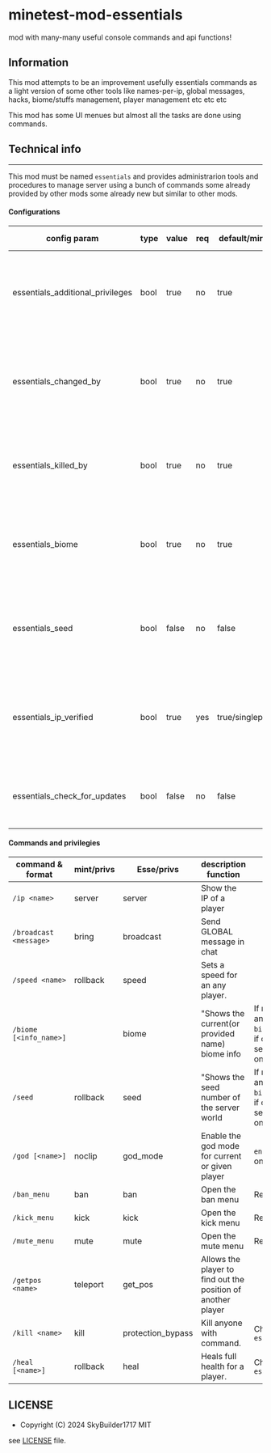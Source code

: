 minetest-mod-essentials
=========================

mod with many-many useful console commands and api functions!

Information
-----------

This mod attempts to be an improvement usefully essentials commands 
as a light version of some other tools like names-per-ip, global messages, hacks, 
biome/stuffs management, player management etc etc etc

This mod has some UI menues but almost all the tasks are done using 
commands.

## Technical info
-----------------

This mod must be named `essentials` and provides administrarion tools and 
procedures to manage server using a bunch of commands some already provided 
by other mods some already new but similar to other mods.

#### Configurations

| config param          | type   |  value     | req | default/min/mx  | example or description           |
| --------------------- | ------ | ---------- | --- | --------------- | -------------------------------- |
| essentials_additional_privileges | bool | true | no | true          | Enables extra refined privilegies for the commands, see privilegie tables       |
| essentials_changed_by        | bool | true  | no  | true            | Allows to see if a player property whas altered (by) when was made by some admin |
| essentials_killed_by         | bool | true  | no  | true            | Allows to see who a player was killed (by) when was killed by some admin |
| essentials_biome             | bool | true  | no  | true            | Allows to see for anyone request biome infos, otherwise only admins allows |
| essentials_seed              | bool | false | no  | false           | Allows to see for anyone the seed of the world, otherwise only admins allows |
| essentials_ip_verified       | bool | true  | yes | true/singleplayer | On every join, if administrator verified ip user to only allows from those ip/name combination  |
| essentials_check_for_updates | bool | false | no  | false           | check raw data of git repo by check of version file content |

#### Commands and privilegies

| command & format       | mint/privs | Esse/privs |  description function   | observations            |
| ---------------------- | ---------- | ---------- | ----------------------- | ----------------------- |
| `/ip <name>`           | server     | server     | Show the IP of a player |  |
| `/broadcast <message>` | bring      | broadcast  | Send GLOBAL message in chat |  |
| `/speed <name>`        | rollback   | speed      | Sets a speed for an any player. |  |
| `/biome [<info_name>]` |            | biome      | "Shows the current(or provided name) biome info | If no assentials privs, any player wil be able, `biome` priivilegie works if confg params are set, otherwise admin only |
| `/seed`                | rollback   | seed       | "Shows the seed number of the server world | If no assentials privs, any player wil be able, `biome` priivilegie works if confg params are set, otherwise admin only |
| `/god [<name>]`        | noclip     | god_mode   | Enable the god mode for current or given player | `enable_damage` enabled only of course |
| `/ban_menu`            | ban        | ban        | Open the ban menu | Requires GUI sfind/ui  |
| `/kick_menu`           | kick       | kick       | Open the kick menu | Requires GUI sfind/ui  |
| `/mute_menu`           | mute       | mute       | Open the mute menu | Requires GUI sfind/ui  |
| `/getpos <name>`       | teleport   | get_pos    | Allows the player to find out the position of another player |  |
| `/kill <name>`         | kill  | protection_bypass | Kill anyone with command. | Check `essentials_killed_by` |
| `/heal [<name>]`       | rollback   | heal       | Heals full health for a player. | Check `essentials_changed_by` |


## LICENSE

* Copyright (C) 2024 SkyBuilder1717 MIT

see [LICENSE](LICENSE) file.
